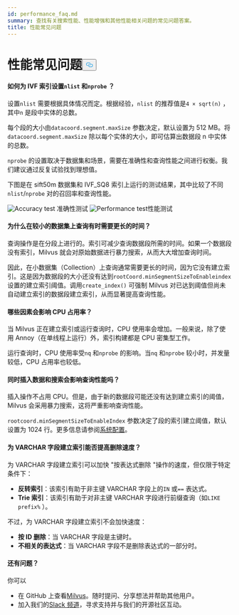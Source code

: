 ```yaml
---
id: performance_faq.md
summary: 查找有关搜索性能、性能增强和其他性能相关问题的常见问题答案。
title: 性能常见问题
---
```

<h1 id="Performance-FAQ" class="common-anchor-header">性能常见问题<button data-href="#Performance-FAQ" class="anchor-icon" translate="no">
      <svg translate="no"
        aria-hidden="true"
        focusable="false"
        height="20"
        version="1.1"
        viewBox="0 0 16 16"
        width="16"
      >
        <path
          fill="#0092E4"
          fill-rule="evenodd"
          d="M4 9h1v1H4c-1.5 0-3-1.69-3-3.5S2.55 3 4 3h4c1.45 0 3 1.69 3 3.5 0 1.41-.91 2.72-2 3.25V8.59c.58-.45 1-1.27 1-2.09C10 5.22 8.98 4 8 4H4c-.98 0-2 1.22-2 2.5S3 9 4 9zm9-3h-1v1h1c1 0 2 1.22 2 2.5S13.98 12 13 12H9c-.98 0-2-1.22-2-2.5 0-.83.42-1.64 1-2.09V6.25c-1.09.53-2 1.84-2 3.25C6 11.31 7.55 13 9 13h4c1.45 0 3-1.69 3-3.5S14.5 6 13 6z"
        ></path>
      </svg>
    </button></h1><h4 id="How-to-set-nlist-and-nprobe-for-IVF-indexes" class="common-anchor-header">如何为 IVF 索引设置<code translate="no">nlist</code> 和<code translate="no">nprobe</code> ？</h4><p>设置<code translate="no">nlist</code> 需要根据具体情况而定。根据经验，<code translate="no">nlist</code> 的推荐值是<code translate="no">4 × sqrt(n)</code> ，其中<code translate="no">n</code> 是段中实体的总数。</p>
<p>每个段的大小由<code translate="no">datacoord.segment.maxSize</code> 参数决定，默认设置为 512 MB。将<code translate="no">datacoord.segment.maxSize</code> 除以每个实体的大小，即可估算出数据段 n 中实体的总数。</p>
<p><code translate="no">nprobe</code> 的设置取决于数据集和场景，需要在准确性和查询性能之间进行权衡。我们建议通过反复试验找到理想值。</p>
<p>下图是在 sift50m 数据集和 IVF_SQ8 索引上运行的测试结果，其中比较了不同<code translate="no">nlist</code>/<code translate="no">nprobe</code> 对的召回率和查询性能。</p>
<p>
  
   <span class="img-wrapper"> <img translate="no" src="/docs/v2.6.x/assets/accuracy_nlist_nprobe.png" alt="Accuracy test" class="doc-image" id="accuracy-test" />
   </span> <span class="img-wrapper"> <span>准确性测试</span> </span> <span class="img-wrapper"> <img translate="no" src="/docs/v2.6.x/assets/performance_nlist_nprobe.png" alt="Performance test" class="doc-image" id="performance-test" /><span>性能测试</span> </span></p>
<h4 id="Why-do-queries-sometimes-take-longer-on-smaller-datasets" class="common-anchor-header">为什么在较小的数据集上查询有时需要更长的时间？</h4><p>查询操作是在分段上进行的。索引可减少查询数据段所需的时间。如果一个数据段没有索引，Milvus 就会对原始数据进行暴力搜索，从而大大增加查询时间。</p>
<p>因此，在小数据集（Collection）上查询通常需要更长的时间，因为它没有建立索引。这是因为数据段的大小还没有达到<code translate="no">rootCoord.minSegmentSizeToEnableindex</code> 设置的建立索引阈值。调用<code translate="no">create_index()</code> 可强制 Milvus 对已达到阈值但尚未自动建立索引的数据段建立索引，从而显著提高查询性能。</p>
<h4 id="What-factors-impact-CPU-usage" class="common-anchor-header">哪些因素会影响 CPU 占用率？</h4><p>当 Milvus 正在建立索引或运行查询时，CPU 使用率会增加。一般来说，除了使用 Annoy（在单线程上运行）外，索引构建都是 CPU 密集型工作。</p>
<p>运行查询时，CPU 使用率受<code translate="no">nq</code> 和<code translate="no">nprobe</code> 的影响。当<code translate="no">nq</code> 和<code translate="no">nprobe</code> 较小时，并发量较低，CPU 占用率也较低。</p>
<h4 id="Does-simultaneously-inserting-data-and-searching-impact-query-performance" class="common-anchor-header">同时插入数据和搜索会影响查询性能吗？</h4><p>插入操作不占用 CPU。但是，由于新的数据段可能还没有达到建立索引的阈值，Milvus 会采用暴力搜索，这将严重影响查询性能。</p>
<p><code translate="no">rootcoord.minSegmentSizeToEnableIndex</code> 参数决定了段的索引建立阈值，默认设置为 1024 行。更多信息请参阅<a href="/docs/zh/system_configuration.md">系统配置</a>。</p>
<h4 id="Can-indexing-a-VARCHAR-field-improve-deletion-speed" class="common-anchor-header">为 VARCHAR 字段建立索引能否提高删除速度？</h4><p>为 VARCHAR 字段建立索引可以加快 "按表达式删除 "操作的速度，但仅限于特定条件下：</p>
<ul>
<li><strong>反转索引</strong>：该索引有助于非主键 VARCHAR 字段上的<code translate="no">IN</code> 或<code translate="no">==</code> 表达式。</li>
<li><strong>Trie 索引</strong>：该索引有助于对非主键 VARCHAR 字段进行前缀查询（如<code translate="no">LIKE prefix%</code> ）。</li>
</ul>
<p>不过，为 VARCHAR 字段建立索引不会加快速度：</p>
<ul>
<li><strong>按 ID 删除</strong>：当 VARCHAR 字段是主键时。</li>
<li><strong>不相关的表达式</strong>：当 VARCHAR 字段不是删除表达式的一部分时。</li>
</ul>
<h4 id="Still-have-questions" class="common-anchor-header">还有问题？</h4><p>你可以</p>
<ul>
<li>在 GitHub 上查看<a href="https://github.com/milvus-io/milvus/issues">Milvus</a>。随时提问、分享想法并帮助其他用户。</li>
<li>加入我们的<a href="https://join.slack.com/t/milvusio/shared_invite/enQtNzY1OTQ0NDI3NjMzLWNmYmM1NmNjOTQ5MGI5NDhhYmRhMGU5M2NhNzhhMDMzY2MzNDdlYjM5ODQ5MmE3ODFlYzU3YjJkNmVlNDQ2ZTk">Slack 频道</a>，寻求支持并与我们的开源社区互动。</li>
</ul>
